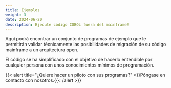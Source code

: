 ```yaml
---
title: Ejemplos
weight: 3
date: 2024-06-20
description: Ejecute código COBOL fuera del mainframe!
---
```


Aquí podrá encontrar un conjunto de programas de ejemplo que le permitirán validar técnicamente las posibilidades de migración de su código mainframe a un arquitectura open.

El código se ha simplificado con el objetivo de hacerlo entendible por cualquier persona con unos conocimientos mínimos de programación.


{{< alert title="¿Quiere hacer un piloto con sus programas?" >}}Póngase en contacto con nosotros.{{< /alert >}}

